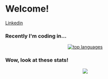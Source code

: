 # Welcome!

 <a href="https://www.linkedin.com/in/pedro-m-correia/">Linkedin</a>
<br/>

### Recently I'm coding in...

<p align="center">
  <a href="https://github.com/anuraghazra/github-readme-stats">
    <img src="https://github-readme-stats.vercel.app/api/top-langs/?username=pedromcorreia&&show_icons=true&hide_title=true&theme=radical&layout=compact&hide_border=true&border_radius=30&langs_count=15&hide=c%2B%2B,dart,html,css,%20javascript,Roff" alt="top languages"/>
  </a>
</p>

### Wow, look at these stats!

<p align="center">
  <a href="https://github.com/anuraghazra/github-readme-stats">
    <img src="https://github-readme-stats.vercel.app/api?username=pedromcorreia&&hide_border=true&border_radius=30&hide_title=true&show_icons=true&theme=radical">
  </a>
</p>
